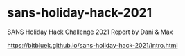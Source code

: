 # sans-holiday-hack-2021
SANS Holiday Hack Challenge 2021 Report by Dani &amp; Max

https://bitbluek.github.io/sans-holiday-hack-2021/intro.html

